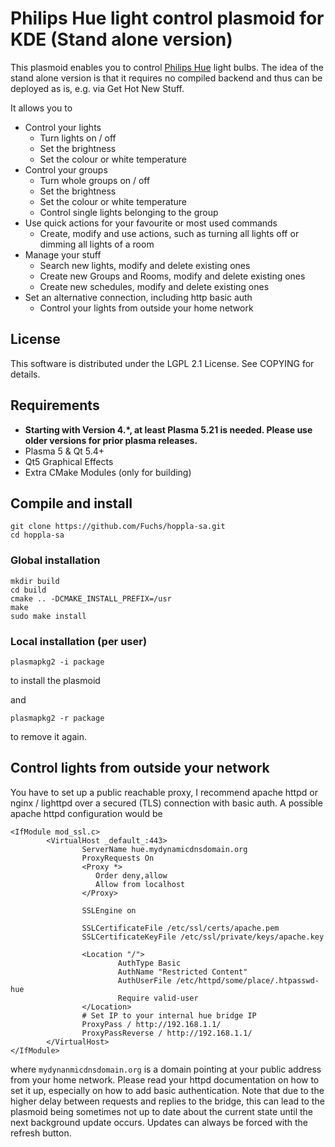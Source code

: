 # Philips Hue light control plasmoid for KDE (Stand alone version)

This plasmoid enables you to control [Philips Hue](http://www.meethue.com) light bulbs.
The idea of the stand alone version is that it requires no compiled backend and thus can be 
deployed as is, e.g. via Get Hot New Stuff.

It allows you to 

* Control your lights
  * Turn lights on / off
  * Set the brightness
  * Set the colour or white temperature
* Control your groups  
  * Turn whole groups on / off
  * Set the brightness
  * Set the colour or white temperature
  * Control single lights belonging to the group
* Use quick actions for your favourite or most used commands
  * Create, modify and use actions, such as turning all lights off or dimming all lights of a room
* Manage your stuff
  * Search new lights, modify and delete existing ones
  * Create new Groups and Rooms, modify and delete existing ones
  * Create new schedules, modify and delete existing ones
* Set an alternative connection, including http basic auth
  * Control your lights from outside your home network 

## License 

This software is distributed under the LGPL 2.1 License. See COPYING for details. 

## Requirements
* **Starting with Version 4.\*, at least Plasma 5.21 is needed. Please use older versions for prior plasma releases.**
* Plasma 5 & Qt 5.4+
* Qt5 Graphical Effects
* Extra CMake Modules (only for building)

## Compile and install


```
git clone https://github.com/Fuchs/hoppla-sa.git
cd hoppla-sa
```

### Global installation

```
mkdir build
cd build
cmake .. -DCMAKE_INSTALL_PREFIX=/usr 
make
sudo make install
```

### Local installation (per user)


`plasmapkg2 -i package`

to install the plasmoid

and 

`plasmapkg2 -r package`

to remove it again.

## Control lights from outside your network 

You have to set up a public reachable proxy, I recommend apache httpd or nginx / lighttpd 
over a secured (TLS) connection with basic auth. 
A possible apache httpd configuration would be 

```
<IfModule mod_ssl.c>
        <VirtualHost _default_:443>
                ServerName hue.mydynamicdnsdomain.org
                ProxyRequests On
                <Proxy *>
                   Order deny,allow
                   Allow from localhost
                </Proxy>

                SSLEngine on

                SSLCertificateFile /etc/ssl/certs/apache.pem
                SSLCertificateKeyFile /etc/ssl/private/keys/apache.key

                <Location "/">
                        AuthType Basic
                        AuthName "Restricted Content"
                        AuthUserFile /etc/httpd/some/place/.htpasswd-hue
                        Require valid-user
                </Location>
                # Set IP to your internal hue bridge IP
                ProxyPass / http://192.168.1.1/
                ProxyPassReverse / http://192.168.1.1/
        </VirtualHost>
</IfModule>
```

where `mydynanmicdnsdomain.org` is a domain pointing at your public address from your home network.
Please read your httpd documentation on how to set it up, especially on how to add basic authentication.
Note that due to the higher delay between requests and replies to the bridge, this can lead to the plasmoid
being sometimes not up to date about the current state until the next background update occurs. 
Updates can always be forced with the refresh button.
